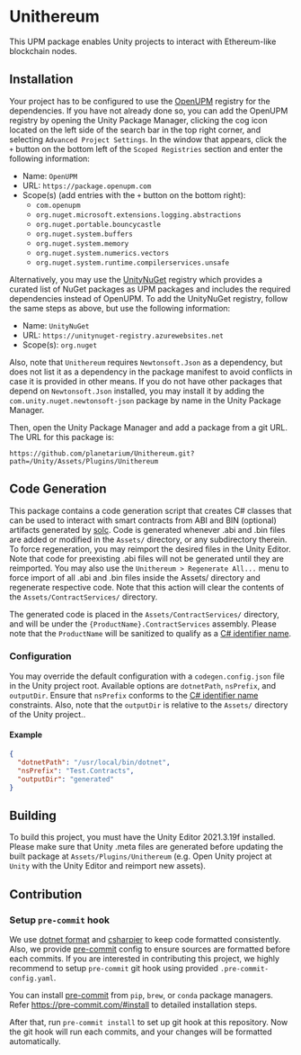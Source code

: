Unithereum
==========

This UPM package enables Unity projects to interact with Ethereum-like
blockchain nodes.

Installation
------------

Your project has to be configured to use the [OpenUPM] registry for the
dependencies. If you have not already done so, you can add the OpenUPM registry
by opening the Unity Package Manager, clicking the cog icon located on the left
side of the search bar in the top right corner, and selecting
`Advanced Project Settings`. In the window that appears, click the `+` button
on the bottom left of the `Scoped Registries` section and enter the following
information:

- Name: `OpenUPM`
- URL: `https://package.openupm.com`
- Scope(s) (add entries with the `+` button on the bottom right):
    - `com.openupm`
    - `org.nuget.microsoft.extensions.logging.abstractions`
    - `org.nuget.portable.bouncycastle`
    - `org.nuget.system.buffers`
    - `org.nuget.system.memory`
    - `org.nuget.system.numerics.vectors`
    - `org.nuget.system.runtime.compilerservices.unsafe`

Alternatively, you may use the [UnityNuGet] registry which provides a curated
list of NuGet packages as UPM packages and includes the required dependencies
instead of OpenUPM. To add the UnityNuGet registry, follow the same steps as
above, but use the following information:

- Name: `UnityNuGet`
- URL: `https://unitynuget-registry.azurewebsites.net`
- Scope(s): `org.nuget`

Also, note that `Unithereum` requires `Newtonsoft.Json` as a dependency, but
does not list it as a dependency in the package manifest to avoid conflicts
in case it is provided in other means. If you do not have other packages that
depend on `Newtonsoft.Json` installed, you may install it by adding the
`com.unity.nuget.newtonsoft-json` package by name in the Unity Package Manager.

Then, open the Unity Package Manager and add a package from a git URL. The URL
for this package is:
```text
https://github.com/planetarium/Unithereum.git?path=/Unity/Assets/Plugins/Unithereum
```

[OpenUPM]: https://openupm.com/
[UnityNuGet]: https://github.com/xoofx/UnityNuGet

Code Generation
---------------

This package contains a code generation script that creates C# classes that can
be used to interact with smart contracts from ABI and BIN (optional) artifacts
generated by [solc]. Code is generated whenever .abi and .bin files are added or
modified in the `Assets/` directory, or any subdirectory therein. To force
regeneration, you may reimport the desired files in the Unity Editor. Note that
code for preexisting .abi files will not be generated until they are reimported.
You may also use the `Unithereum > Regenerate All...` menu to force import of all
.abi and .bin files inside the Assets/ directory and regenerate respective code.
Note that this action will clear the contents of the `Assets/ContractServices/`
directory.

The generated code is placed in the `Assets/ContractServices/` directory, and
will be under the `{ProductName}.ContractServices` assembly. Please note that
the `ProductName` will be sanitized to qualify as a [C# identifier name].

[solc]: https://github.com/ethereum/solidity
[C# identifier name]: https://learn.microsoft.com/en-us/dotnet/csharp/fundamentals/coding-style/identifier-names

### Configuration
You may override the default configuration with a `codegen.config.json` file in the Unity project root.
Available options are `dotnetPath`, `nsPrefix`, and `outputDir`.
Ensure that `nsPrefix` conforms to the [C# identifier name] constraints.
Also, note that the `outputDir` is relative to the `Assets/` directory of the Unity project..

#### Example
```json
{
  "dotnetPath": "/usr/local/bin/dotnet",
  "nsPrefix": "Test.Contracts",
  "outputDir": "generated"
}
```

Building
--------

To build this project, you must have the Unity Editor 2021.3.19f installed.
Please make sure that Unity .meta files are generated before updating the
built package at `Assets/Plugins/Unithereum` (e.g. Open Unity project at
`Unity` with the Unity Editor and reimport new assets).

Contribution
------------

### Setup `pre-commit` hook

We use [dotnet format] and [csharpier] to keep code formatted consistently.
Also, we provide [pre-commit] config to ensure sources are formatted before
each commits.
If you are interested in contributing this project, we highly recommend to
setup `pre-commit` git hook using provided `.pre-commit-config.yaml`.

You can install [pre-commit] from `pip`, `brew`, or `conda` package managers.
Refer https://pre-commit.com/#install to detailed installation steps.

After that, run `pre-commit install` to set up git hook at this repository.
Now the git hook will run each commits, and your changes will be formatted
automatically.

[dotnet format]: https://learn.microsoft.com/en-us/dotnet/core/tools/dotnet-format
[csharpier]: https://csharpier.com/
[pre-commit]: https://pre-commit.com/
